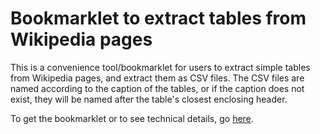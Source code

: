 # Bookmarklet to extract tables from Wikipedia pages
This is a convenience tool/bookmarklet for users to extract simple tables from Wikipedia pages, and extract them as CSV files. The CSV files are named according to the caption of the tables, or if the caption does not exist, they will be named after the table's closest enclosing header.

To get the bookmarklet or to see technical details, go [here](https://iedr.github.io/2021/01/20/wiki-table-bookmarklet).
